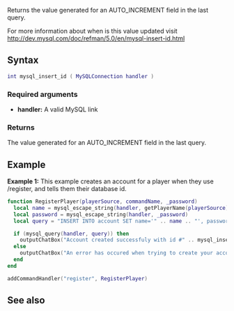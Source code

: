 <pageclass class="#AA7592" subcaption="MTA-MySQL Module"></pageclass>

Returns the value generated for an AUTO\_INCREMENT field in the last query.

For more information about when is this value updated visit <http://dev.mysql.com/doc/refman/5.0/en/mysql-insert-id.html>

Syntax
------

``` lua
int mysql_insert_id ( MySQLConnection handler )
```

### Required arguments

-   **handler:** A valid MySQL link

### Returns

The value generated for an AUTO\_INCREMENT field in the last query.

Example
-------

**Example 1:** This example creates an account for a player when they use /register, and tells them their database id.

``` lua
function RegisterPlayer(playerSource, commandName, _password)
  local name = mysql_escape_string(handler, getPlayerName(playerSource)) -- Escape the strings to avoid SQL-Injection
  local password = mysql_escape_string(handler, _password)
  local query = "INSERT INTO account SET name='" .. name .. "', password=MD5('" .. password .. "')"

  if (mysql_query(handler, query)) then
    outputChatBox("Account created successfuly with id #" .. mysql_insert_id(handler), playerSource)
  else
    outputChatBox("An error has occured when trying to create your account.", playerSource)
  end
end

addCommandHandler("register", RegisterPlayer)
```

See also
--------
